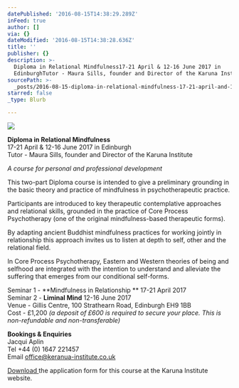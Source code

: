 ```yaml
---
datePublished: '2016-08-15T14:38:29.289Z'
inFeed: true
author: []
via: {}
dateModified: '2016-08-15T14:38:28.636Z'
title: ''
publisher: {}
description: >-
  Diploma in Relational Mindfulness17-21 April & 12-16 June 2017 in
  EdinburghTutor - Maura Sills, founder and Director of the Karuna Institute
sourcePath: >-
  _posts/2016-08-15-diploma-in-relational-mindfulness-17-21-april-and-12-16-june-2.md
starred: false
_type: Blurb

---
```

![](https://the-grid-user-content.s3-us-west-2.amazonaws.com/bbed9cb5-7e8c-4c4c-8c5f-ba474ab6fdf3.jpg)

**Diploma in Relational Mindfulness**  
17-21 April & 12-16 June 2017 in Edinburgh  
Tutor - Maura Sills, founder and Director of the Karuna Institute

_A course for personal and professional development_

This two-part Diploma course is intended to give a preliminary grounding in the basic theory and practice of mindfulness in psychotherapeutic practice.

Participants are introduced to key therapeutic contemplative approaches and relational skills, grounded in the practice of Core Process Psychotherapy (one of the original mindfulness-based therapeutic forms).

By adapting ancient Buddhist mindfulness practices for working jointly in relationship this approach invites us to listen at depth to self, other and the relational field.

In Core Process Psychotherapy, Eastern and Western theories of being and selfhood are integrated with the intention to understand and alleviate the suffering that emerges from our conditional self-forms.

Seminar 1 - **Mindfulness in Relationship ** 17-21 April 2017  
Seminar 2 - **Liminal Mind** 12-16 June 2017  
Venue - Gillis Centre, 100 Strathearn Road, Edinburgh EH9 1BB  
Cost - £1,200 _(a deposit of £600 is required to secure your place. This is non-refundable and non-transferable)_

**Bookings & Enquiries**  
Jacqui Aplin  
Tel +44 (0) 1647 221457  
Email office@keranua-institute.co.uk

[Download ][0]the application form for this course at the Karuna Institute website. 

[0]: http://www.karuna-institute.co.uk/ "Karuna Institute"